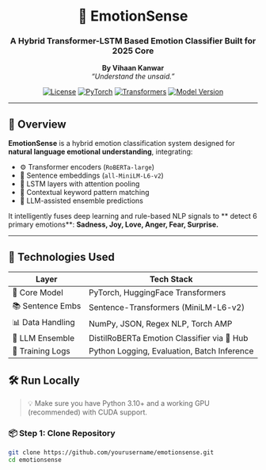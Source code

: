 <div align="center">

# 🧠 EmotionSense  
### A Hybrid Transformer-LSTM Based Emotion Classifier Built for 2025 Core  
**By Vihaan Kanwar**  
_“Understand the unsaid.”_

[![License](https://img.shields.io/badge/license-Apache_2.0-blue.svg)](LICENSE)
[![PyTorch](https://img.shields.io/badge/PyTorch-Enabled-red)](https://pytorch.org/)
[![Transformers](https://img.shields.io/badge/🤗-Transformers-yellow)](https://huggingface.co/)
[![Model Version](https://img.shields.io/badge/Version-2.0-green)](#)

</div>

---

## 🚀 Overview

**EmotionSense** is a  hybrid emotion classification system designed for **natural language emotional understanding**, integrating:

- ⚙️ Transformer encoders (`RoBERTa-large`)
- 🧬 Sentence embeddings (`all-MiniLM-L6-v2`)
- 🧠 LSTM layers with attention pooling
- 🔗 Contextual keyword pattern matching
- 🔁 LLM-assisted ensemble predictions

It intelligently fuses deep learning and rule-based NLP signals to ** detect 6 primary emotions**:
**Sadness, Joy, Love, Anger, Fear, Surprise.**

---

## 🧰 Technologies Used

| Layer             | Tech Stack                                     |
|------------------|------------------------------------------------|
| 🧠 Core Model     | PyTorch, HuggingFace Transformers              |
| 📚 Sentence Embs | Sentence-Transformers (MiniLM-L6-v2)           |
| 📊 Data Handling | NumPy, JSON, Regex NLP, Torch AMP              |
| 🎯 LLM Ensemble  | DistilRoBERTa Emotion Classifier via 🤗 Hub     |
| 🧪 Training Logs | Python Logging, Evaluation, Batch Inference     |


## 🛠️ Run Locally

> 💡 Make sure you have Python 3.10+ and a working GPU (recommended) with CUDA support.

### 📦 Step 1: Clone Repository
```bash
git clone https://github.com/yourusername/emotionsense.git
cd emotionsense
